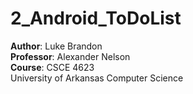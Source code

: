 # 2_Android_ToDoList
**Author**: Luke Brandon <br>
**Professor**: Alexander Nelson <br>
**Course**: CSCE 4623 <br>
University of Arkansas Computer Science
